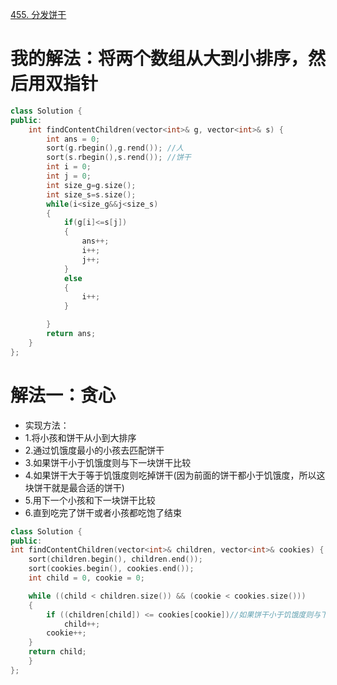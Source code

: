 [455. 分发饼干](https://leetcode-cn.com/problems/assign-cookies/description/)



# 我的解法：将两个数组从大到小排序，然后用双指针

```C++
class Solution {
public:
    int findContentChildren(vector<int>& g, vector<int>& s) {
        int ans = 0;
        sort(g.rbegin(),g.rend()); //人
        sort(s.rbegin(),s.rend()); //饼干
        int i = 0;
        int j = 0;
        int size_g=g.size();
        int size_s=s.size();
        while(i<size_g&&j<size_s)
        {
            if(g[i]<=s[j])
            {
                ans++;
                i++;
                j++;
            }
            else 
            {
                i++;
            }

        }
        return ans;
    }
};
```

# 解法一：贪心
- 实现方法：
- 1.将小孩和饼干从小到大排序
- 2.通过饥饿度最小的小孩去匹配饼干
- 3.如果饼干小于饥饿度则与下一块饼干比较
- 4.如果饼干大于等于饥饿度则吃掉饼干(因为前面的饼干都小于饥饿度，所以这块饼干就是最合适的饼干)
- 5.用下一个小孩和下一块饼干比较
- 6.直到吃完了饼干或者小孩都吃饱了结束



```c++
class Solution {
public:
int findContentChildren(vector<int>& children, vector<int>& cookies) {
	sort(children.begin(), children.end());
	sort(cookies.begin(), cookies.end());
	int child = 0, cookie = 0;

	while ((child < children.size()) && (cookie < cookies.size()))
	{
		if ((children[child]) <= cookies[cookie])//如果饼干小于饥饿度则与下一块饼干比较
			child++;
		cookie++;
	}
	return child;
    }
};


    
```
